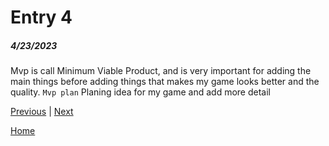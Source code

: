 # Entry 4
##### 4/23/2023

Mvp is call Minimum Viable Product, and is very important for adding the main things before adding things that makes my game looks better and the quality.
`Mvp plan` Planing idea for my game and add more detail 

[Previous](entry03.md) | [Next](entry05.md)

[Home](../README.md)